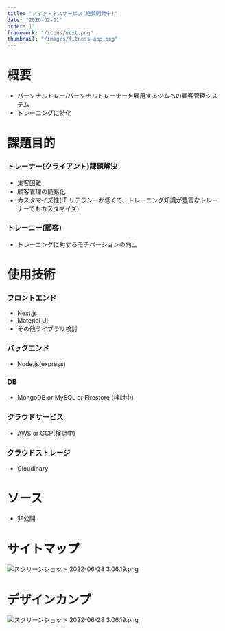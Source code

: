 ```yaml
---
title: "フィットネスサービス(絶賛開発中)"
date: "2020-02-21"
order: 13
framework: "/icons/next.png"
thumbnail: "/images/fitness-app.png"
---
```


# 概要

- パーソナルトレー/パーソナルトレーナーを雇用するジムへの顧客管理システム
- トレーニングに特化

# 課題目的

### トレーナー(クライアント)課題解決

- 集客困難
- 顧客管理の簡易化
- カスタマイズ性(IT リテラシーが低くて、トレーニング知識が豊富なトレーナーでもカスタマイズ)

### トレーニー(顧客)

- トレーニングに対するモチベーションの向上

# 使用技術

### フロントエンド

- Next.js
- Material UI
- その他ライブラリ検討

### バックエンド

- Node.js(express)

### DB

- MongoDB or MySQL or Firestore (検討中)

### クラウドサービス

- AWS or GCP(検討中)

### クラウドストレージ

- Cloudinary

# ソース

- 非公開

# サイトマップ

![スクリーンショット 2022-06-28 3.06.19.png](/images/fitness-app/sitemap.png)

# デザインカンプ

![スクリーンショット 2022-06-28 3.06.19.png](/images/fitness-app/design.png)
